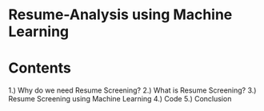 # Resume-Analysis using Machine Learning 

# Contents 
1.) Why do we need Resume Screening?
2.) What is Resume Screening?
3.) Resume Screening using Machine Learning
4.) Code
5.) Conclusion
